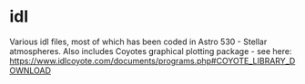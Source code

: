 idl
===

Various idl files, most of which has been coded in Astro 530 - Stellar atmospheres.
Also includes Coyotes graphical plotting package - see here: https://www.idlcoyote.com/documents/programs.php#COYOTE_LIBRARY_DOWNLOAD
